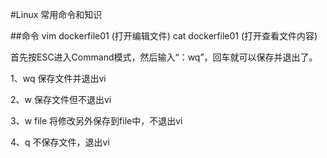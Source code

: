 #Linux   常用命令和知识

##命令
vim dockerfile01 (打开编辑文件)
cat dockerfile01 (打开查看文件内容)

首先按ESC进入Command模式，然后输入“：wq”，回车就可以保存并退出了。

1、wq 保存文件并退出vi

2、w 保存文件但不退出vi

3、w file 将修改另外保存到file中，不退出vi

4、q 不保存文件，退出vi



































